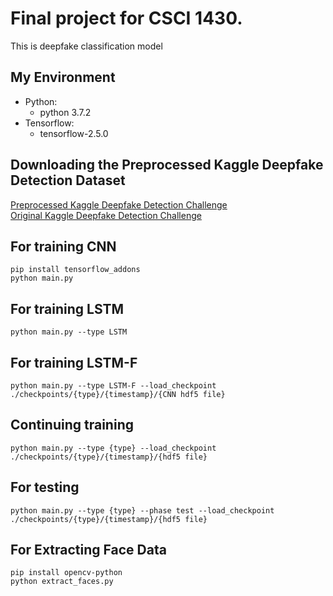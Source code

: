 # Final project for CSCI 1430. 
This is deepfake classification model

## My Environment
- Python:
  - python 3.7.2
- Tensorflow:
  - tensorflow-2.5.0

## Downloading the Preprocessed Kaggle Deepfake Detection Dataset
[Preprocessed Kaggle Deepfake Detection Challenge](https://drive.google.com/drive/folders/10TusxnfIVU9He3sMjGoqoklpsZwQYMFA?usp=sharing) \
[Original Kaggle Deepfake Detection Challenge](https://www.kaggle.com/c/deepfake-detection-challenge/data)

## For training CNN
```
pip install tensorflow_addons
python main.py
```
## For training LSTM
```
python main.py --type LSTM
```
## For training LSTM-F
```
python main.py --type LSTM-F --load_checkpoint ./checkpoints/{type}/{timestamp}/{CNN hdf5 file}
```
## Continuing training
```
python main.py --type {type} --load_checkpoint ./checkpoints/{type}/{timestamp}/{hdf5 file}
```
## For testing
```
python main.py --type {type} --phase test --load_checkpoint ./checkpoints/{type}/{timestamp}/{hdf5 file}
```

## For Extracting Face Data 
```
pip install opencv-python
python extract_faces.py
```
